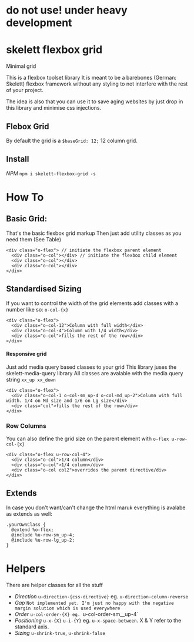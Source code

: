 # do not use! under heavy development

# skelett flexbox grid
Minimal grid

This is a flexbox toolset library
It is meant to be a barebones (German: Skelett) flexbox framework without any styling to not interfere with the rest of your project.

The idea is also that you can use it to save aging websites by just drop in this library and minimise css injections.


## Flebox Grid
By default the grid is a `$baseGrid: 12;` 12 column grid.

## Install
*NPM* `npm i skelett-flexbox-grid -s`

# How To

## Basic Grid:
That's the basic flexbox grid markup
Then just add utility classes as you need them (See Table)

```
<div class="o-flex"> // initiate the flexbox parent element
  <div class="o-col"></div> // initiate the flexbox child element
  <div class="o-col"></div>
  <div class="o-col"></div>
</div>

```


## Standardised Sizing
If you want to control the width of the grid elements add classes with a number like so: `o-col-{x}`

```
<div class="o-flex">
  <div class="o-col-12">Column with full width</div>
  <div class="o-col-4">Column with 1/4 width</div>
  <div class="o-col">fills the rest of the row</div>
</div>

```

#### Responsive grid
Just add media query based classes to your grid
This library juses the skelett-media-query library
All classes are avalable with the media query string `xx_up xx_down`

```
<div class="o-flex">
  <div class="o-col-1 o-col-sm_up-4 o-col-md_up-2">Column with full width. 1/4 on Md size and 1/6 on Lg size</div>
  <div class="col">fills the rest of the row</div>
</div>

```
### Row Columns
You can also define the grid size on the parent element with `o-flex u-row-col-{x}`
```
<div class="o-flex u-row-col-4">
  <div class="o-col">1/4 column</div>
  <div class="o-col">1/4 column</div>
  <div class="o-col col2">overrides the parent directive/div>
</div>

```

## Extends
In case you don't want/can't change the html maruk everything is avalabe as extends as well:

```
.yourOwnClass {
  @extend %o-flex;
  @include %u-row-sm_up-4;
  @include %u-row-lg_up-2;
}
```

# Helpers
There are helper classes for all the stuff

- *Direction* `u-direction-{css-directive}` eg. `u-direction-column-reverse`
- *Gap* `Not implemented yet. I'm just no happy with the negative margin solution which is used everywhere`
- *Order* `u-col-order-{X} eg. `u-col-order-sm__up-4`
- *Positioning* `u-x-{X}` `u-i-{Y}` eg. `u-x-space-between`. X & Y refer to the standard axis.
- *Sizing* `u-shrink-true`, `u-shrink-false`




